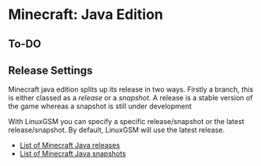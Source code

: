 # Minecraft: Java Edition

## To-DO

## Release Settings

Minecraft java edition splits up its release in two ways. Firstly a branch, this is either classed as a _release_ or a _snapshot._ A release is a stable version of the game whereas a snapshot is still under development

With LinuxGSM you can specify a specific release/snapshot or the latest release/snapshot. By default, LinuxGSM will use the latest release.

* [List of Minecraft Java releases ](https://minecraft.gamepedia.com/Java_Edition_version_history)
* [List of Minecraft Java snapshots](https://minecraft.gamepedia.com/Java_Edition_version_history/Development_versions)

